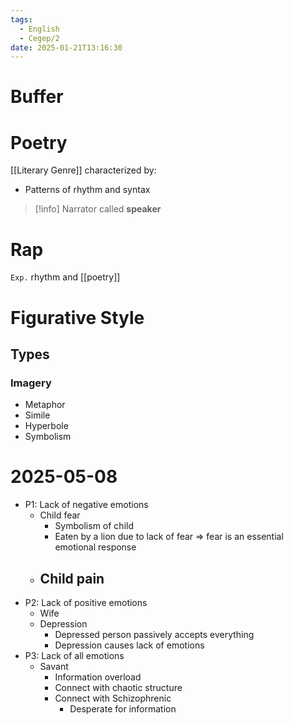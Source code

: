 ```yaml
---
tags:
  - English
  - Cegep/2
date: 2025-01-21T13:16:30
---
```


# Buffer

# Poetry

[[Literary Genre]] characterized by:

- Patterns of rhythm and syntax

> [!info] Narrator called **speaker**

# Rap

`Exp.` rhythm and [[poetry]]

# Figurative Style

## Types

### Imagery

- Metaphor
- Simile
- Hyperbole
- Symbolism

# 2025-05-08

- P1: Lack of negative emotions
	- Child fear
		- Symbolism of child
		- Eaten by a lion due to lack of fear => fear is an essential emotional response
	- Child pain
		-
- P2: Lack of positive emotions
	- Wife
	- Depression
		- Depressed person passively accepts everything
		- Depression causes lack of emotions
- P3: Lack of all emotions
	- Savant
		- Information overload
		- Connect with chaotic structure
		- Connect with Schizophrenic
			- Desperate for information
